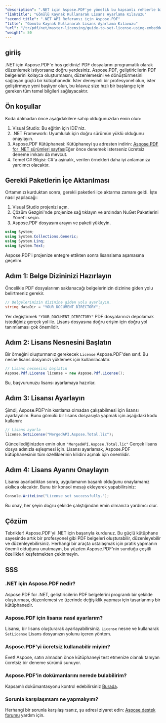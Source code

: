 ```yaml
---
"description": ".NET için Aspose.PDF'ye yönelik bu kapsamlı rehberle bir geliştirici olarak potansiyelinizi ortaya çıkarın. PDF belgelerini programatik olarak zahmetsizce nasıl oluşturacağınızı, düzenleyeceğinizi ve değiştireceğinizi öğrenin. Bu eğitim, ön koşulları ve adım adım talimatları kapsar."
"linktitle": "Gömülü Kaynak Kullanarak Lisans Ayarlama Kılavuzu"
"second_title": ".NET API Referansı için Aspose.PDF"
"title": "Gömülü Kaynak Kullanarak Lisans Ayarlama Kılavuzu"
"url": "/tr/pdf/net/master-licensing/guide-to-set-license-using-embedded-resource/"
"weight": 50
---
```


## giriiş

.NET için Aspose.PDF'e hoş geldiniz! PDF dosyalarını programatik olarak düzenlemek istiyorsanız doğru yerdesiniz. Aspose.PDF, geliştiricilerin PDF belgelerini kolayca oluşturmasını, düzenlemesini ve dönüştürmesini sağlayan güçlü bir kütüphanedir. İster deneyimli bir profesyonel olun, ister geliştirmeye yeni başlıyor olun, bu kılavuz size hızlı bir başlangıç için gereken tüm temel bilgileri sağlayacaktır.

## Ön koşullar

Koda dalmadan önce aşağıdakilere sahip olduğunuzdan emin olun:

1. Visual Studio: Bu eğitim için IDE'niz.
2. .NET Framework: Uyumluluk için doğru sürümün yüklü olduğunu onaylayın.
3. Aspose.PDF Kütüphanesi: Kütüphaneyi şu adresten indirin: [Aspose PDF for .NET sürümleri sayfası](https://releases.aspose.com/pdf/net/)Eğer önce denemek isterseniz ücretsiz deneme imkanı da mevcut.
4. Temel C# Bilgisi: C#'a aşinalık, verilen örnekleri daha iyi anlamanıza yardımcı olacaktır.

## Gerekli Paketlerin İçe Aktarılması

Ortamınızı kurduktan sonra, gerekli paketleri içe aktarma zamanı geldi. İşte nasıl yapılacağı:

1. Visual Studio projenizi açın.
2. Çözüm Gezgini'nde projenize sağ tıklayın ve ardından NuGet Paketlerini Yönet'i seçin.
3. Aspose.PDF dosyasını arayın ve paketi yükleyin.

```csharp
using System;
using System.Collections.Generic;
using System.Linq;
using System.Text;
```

Aspose.PDF'i projenize entegre ettikten sonra lisanslama aşamasına geçelim.

## Adım 1: Belge Dizininizi Hazırlayın

Öncelikle PDF dosyalarının saklanacağı belgelerinizin dizinine giden yolu belirtmeniz gerekir.

```csharp
// Belgelerinizin dizinine giden yolu ayarlayın.
string dataDir = "YOUR_DOCUMENT_DIRECTORY";
```

Yer değiştirmek `"YOUR_DOCUMENT_DIRECTORY"` PDF dosyalarınızı depolamak istediğiniz gerçek yol ile. Lisans dosyasına doğru erişim için doğru yol tanımlaması çok önemlidir.

## Adım 2: Lisans Nesnesini Başlatın

Bir örneğini oluşturmanız gerekecek `License` Aspose.PDF'den sınıf. Bu nesne lisans dosyanızı yüklemek için kullanılacaktır.

```csharp
// Lisans nesnesini başlatın
Aspose.Pdf.License license = new Aspose.Pdf.License();
```

Bu, başvurunuzu lisansı ayarlamaya hazırlar.

## Adım 3: Lisansı Ayarlayın

Şimdi, Aspose.PDF'nin kısıtlama olmadan çalışabilmesi için lisansı ayarlayalım. Bunu gömülü bir lisans dosyasıyla yapmak için aşağıdaki kodu kullanın:

```csharp
// Lisans ayarla
license.SetLicense("MergedAPI.Aspose.Total.lic");
```

Güncellediğinizden emin olun `"MergedAPI.Aspose.Total.lic"` Gerçek lisans dosya adınızla eşleşmesi için. Lisansı ayarlamak, Aspose.PDF kütüphanesinin tüm özelliklerinin kilidini açmak için önemlidir.

## Adım 4: Lisans Ayarını Onaylayın

Lisansı ayarladıktan sonra, uygulamanın başarılı olduğunu onaylamanız akıllıca olacaktır. Bunu bir konsol mesajı ekleyerek yapabilirsiniz:

```csharp
Console.WriteLine("License set successfully.");
```

Bu onay, her şeyin doğru şekilde çalıştığından emin olmanıza yardımcı olur.

## Çözüm

Tebrikler! Aspose.PDF'yi .NET için başarıyla kurdunuz. Bu güçlü kütüphane sayesinde artık bir profesyonel gibi PDF belgeleri oluşturabilir, düzenleyebilir ve düzenleyebilirsiniz. Herhangi bir araçta ustalaşmak için pratik yapmanın önemli olduğunu unutmayın, bu yüzden Aspose.PDF'nin sunduğu çeşitli özellikleri keşfetmekten çekinmeyin.

## SSS

### .NET için Aspose.PDF nedir?
Aspose.PDF for .NET, geliştiricilerin PDF belgelerini programlı bir şekilde oluşturması, düzenlemesi ve üzerinde değişiklik yapması için tasarlanmış bir kütüphanedir.

### Aspose.PDF için lisansı nasıl ayarlarım?
Lisansı, bir lisans oluşturarak ayarlayabilirsiniz. `License` nesne ve kullanarak `SetLicense` Lisans dosyanızın yolunu içeren yöntem.

### Aspose.PDF'yi ücretsiz kullanabilir miyim?
Evet! Aspose, satın almadan önce kütüphaneyi test etmenize olanak tanıyan ücretsiz bir deneme sürümü sunuyor.

### Aspose.PDF'in dokümanlarını nerede bulabilirim?
Kapsamlı dokümantasyonu kontrol edebilirsiniz [Burada](https://reference.aspose.com/pdf/net/).

### Sorunla karşılaşırsam ne yapmalıyım?
Herhangi bir sorunla karşılaşırsanız, şu adresi ziyaret edin: [Aspose destek forumu](https://forum.aspose.com/c/pdf/10) yardım için.
